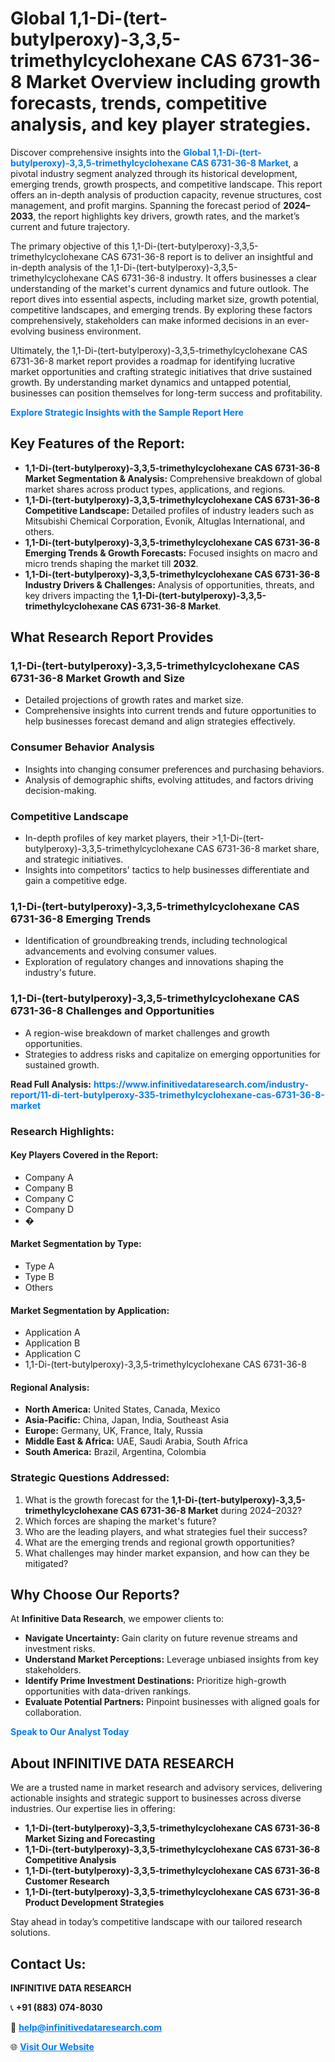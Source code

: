 <h1>Global 1,1-Di-(tert-butylperoxy)-3,3,5-trimethylcyclohexane CAS 6731-36-8 Market Overview including growth forecasts, trends, competitive analysis, and key player strategies.</h1>
<p>
Discover comprehensive insights into the 
<a href="https://www.infinitivedataresearch.com/industry-report/11-di-tert-butylperoxy-335-trimethylcyclohexane-cas-6731-36-8-market" rel="dofollow" style="color: #007BFF; text-decoration: none;"><strong>Global 1,1-Di-(tert-butylperoxy)-3,3,5-trimethylcyclohexane CAS 6731-36-8 Market</strong></a>, a pivotal industry segment analyzed through its historical development, emerging trends, growth prospects, and competitive landscape. This report offers an in-depth analysis of production capacity, revenue structures, cost management, and profit margins. Spanning the forecast period of <strong>2024–2033</strong>, the report highlights key drivers, growth rates, and the market’s current and future trajectory.
</p>
<p>
The primary objective of this 1,1-Di-(tert-butylperoxy)-3,3,5-trimethylcyclohexane CAS 6731-36-8 report is to deliver an insightful and in-depth analysis of the 1,1-Di-(tert-butylperoxy)-3,3,5-trimethylcyclohexane CAS 6731-36-8 industry. It offers businesses a clear understanding of the market's current dynamics and future outlook. The report dives into essential aspects, including market size, growth potential, competitive landscapes, and emerging trends. By exploring these factors comprehensively, stakeholders can make informed decisions in an ever-evolving business environment.
</p>
<p>
Ultimately, the 1,1-Di-(tert-butylperoxy)-3,3,5-trimethylcyclohexane CAS 6731-36-8 market report provides a roadmap for identifying lucrative market opportunities and crafting strategic initiatives that drive sustained growth. By understanding market dynamics and untapped potential, businesses can position themselves for long-term success and profitability.
</p>
<p>
<a href="https://www.infinitivedataresearch.com/request-sample/reportId=107657" style="color: #007BFF; text-decoration: none;"><strong>Explore Strategic Insights with the Sample Report Here</strong></a>
</p>

<h2>Key Features of the Report:</h2>
<ul>
<li><strong>1,1-Di-(tert-butylperoxy)-3,3,5-trimethylcyclohexane CAS 6731-36-8 Market Segmentation & Analysis:</strong> Comprehensive breakdown of global market shares across product types, applications, and regions.</li>
<li><strong>1,1-Di-(tert-butylperoxy)-3,3,5-trimethylcyclohexane CAS 6731-36-8 Competitive Landscape:</strong> Detailed profiles of industry leaders such as Mitsubishi Chemical Corporation, Evonik, Altuglas International, and others.</li>
<li><strong>1,1-Di-(tert-butylperoxy)-3,3,5-trimethylcyclohexane CAS 6731-36-8 Emerging Trends & Growth Forecasts:</strong> Focused insights on macro and micro trends shaping the market till <strong>2032</strong>.</li>
<li><strong>1,1-Di-(tert-butylperoxy)-3,3,5-trimethylcyclohexane CAS 6731-36-8 Industry Drivers & Challenges:</strong> Analysis of opportunities, threats, and key drivers impacting the <strong>1,1-Di-(tert-butylperoxy)-3,3,5-trimethylcyclohexane CAS 6731-36-8 Market</strong>.</li>
</ul>

<h2>What Research Report Provides</h2>
<h3>1,1-Di-(tert-butylperoxy)-3,3,5-trimethylcyclohexane CAS 6731-36-8 Market Growth and Size</h3>
<ul>
<li>Detailed projections of growth rates and market size.</li>
<li>Comprehensive insights into current trends and future opportunities to help businesses forecast demand and align strategies effectively.</li>
</ul>

<h3>Consumer Behavior Analysis</h3>
<ul>
<li>Insights into changing consumer preferences and purchasing behaviors.</li>
<li>Analysis of demographic shifts, evolving attitudes, and factors driving decision-making.</li>
</ul>

<h3>Competitive Landscape</h3>
<ul>
<li>In-depth profiles of key market players, their >1,1-Di-(tert-butylperoxy)-3,3,5-trimethylcyclohexane CAS 6731-36-8 market share, and strategic initiatives.</li>
<li>Insights into competitors' tactics to help businesses differentiate and gain a competitive edge.</li>
</ul>

<h3>1,1-Di-(tert-butylperoxy)-3,3,5-trimethylcyclohexane CAS 6731-36-8 Emerging Trends</h3>
<ul>
<li>Identification of groundbreaking trends, including technological advancements and evolving consumer values.</li>
<li>Exploration of regulatory changes and innovations shaping the industry's future.</li>
</ul>

<h3>1,1-Di-(tert-butylperoxy)-3,3,5-trimethylcyclohexane CAS 6731-36-8 Challenges and Opportunities</h3>
<ul>
<li>A region-wise breakdown of market challenges and growth opportunities.</li>
<li>Strategies to address risks and capitalize on emerging opportunities for sustained growth.</li>
</ul>
<p><strong>Read Full Analysis:</strong> <a href="https://www.infinitivedataresearch.com/industry-report/11-di-tert-butylperoxy-335-trimethylcyclohexane-cas-6731-36-8-market" rel="dofollow" style="color: #007BFF; text-decoration: none;"><strong>https://www.infinitivedataresearch.com/industry-report/11-di-tert-butylperoxy-335-trimethylcyclohexane-cas-6731-36-8-market</strong></a></p>
<h3>Research Highlights:</h3>
<h4>Key Players Covered in the Report:</h4>
<ul><li>Company A</li><li>Company B</li><li>Company C</li><li>Company D</li><li>�</li></ul>
<h4>Market Segmentation by Type:</h4>
<ul><li>Type A</li><li>Type B</li><li>Others</li></ul>
<h4>Market Segmentation by Application:</h4>
<ul><li>Application A</li><li>Application B</li><li>Application C</li><li>1,1-Di-(tert-butylperoxy)-3,3,5-trimethylcyclohexane CAS 6731-36-8</li></ul>

<h4>Regional Analysis:</h4>
<ul>
<li><strong>North America:</strong> United States, Canada, Mexico</li>
<li><strong>Asia-Pacific:</strong> China, Japan, India, Southeast Asia</li>
<li><strong>Europe:</strong> Germany, UK, France, Italy, Russia</li>
<li><strong>Middle East & Africa:</strong> UAE, Saudi Arabia, South Africa</li>
<li><strong>South America:</strong> Brazil, Argentina, Colombia</li>
</ul>

<h3>Strategic Questions Addressed:</h3>
<ol>
<li>What is the growth forecast for the <strong>1,1-Di-(tert-butylperoxy)-3,3,5-trimethylcyclohexane CAS 6731-36-8 Market</strong> during 2024–2032?</li>
<li>Which forces are shaping the market's future?</li>
<li>Who are the leading players, and what strategies fuel their success?</li>
<li>What are the emerging trends and regional growth opportunities?</li>
<li>What challenges may hinder market expansion, and how can they be mitigated?</li>
</ol>

<h2>Why Choose Our Reports?</h2>
<p>At <strong>Infinitive Data Research</strong>, we empower clients to:</p>
<ul>
<li><strong>Navigate Uncertainty:</strong> Gain clarity on future revenue streams and investment risks.</li>
<li><strong>Understand Market Perceptions:</strong> Leverage unbiased insights from key stakeholders.</li>
<li><strong>Identify Prime Investment Destinations:</strong> Prioritize high-growth opportunities with data-driven rankings.</li>
<li><strong>Evaluate Potential Partners:</strong> Pinpoint businesses with aligned goals for collaboration.</li>
</ul>
<p><a href="https://www.infinitivedataresearch.com/industry-report/11-di-tert-butylperoxy-335-trimethylcyclohexane-cas-6731-36-8-market" rel="dofollow" style="color: #007BFF; text-decoration: none;"><strong>Speak to Our Analyst Today</strong></a></p>

<h2>About INFINITIVE DATA RESEARCH</h2>
<p>We are a trusted name in market research and advisory services, delivering actionable insights and strategic support to businesses across diverse industries. Our expertise lies in offering:</p>
<ul>
<li><strong>1,1-Di-(tert-butylperoxy)-3,3,5-trimethylcyclohexane CAS 6731-36-8 Market Sizing and Forecasting</strong></li>
<li><strong>1,1-Di-(tert-butylperoxy)-3,3,5-trimethylcyclohexane CAS 6731-36-8 Competitive Analysis</strong></li>
<li><strong>1,1-Di-(tert-butylperoxy)-3,3,5-trimethylcyclohexane CAS 6731-36-8 Customer Research</strong></li>
<li><strong>1,1-Di-(tert-butylperoxy)-3,3,5-trimethylcyclohexane CAS 6731-36-8 Product Development Strategies</strong></li>
</ul>
<p>Stay ahead in today’s competitive landscape with our tailored research solutions.</p>

<h2>Contact Us:</h2>
<p><strong>INFINITIVE DATA RESEARCH</strong></p>
<p>📞 <strong>+91 (883) 074-8030</strong></p>
<p>📧 <strong><a href="mailto:help@infinitivedataresearch.com" style="color: #007BFF;">help@infinitivedataresearch.com</a></strong></p>
<p>🌐 <strong><a href="https://www.infinitivedataresearch.com" rel="dofollow" style="color: #007BFF;">Visit Our Website</a></strong></p>